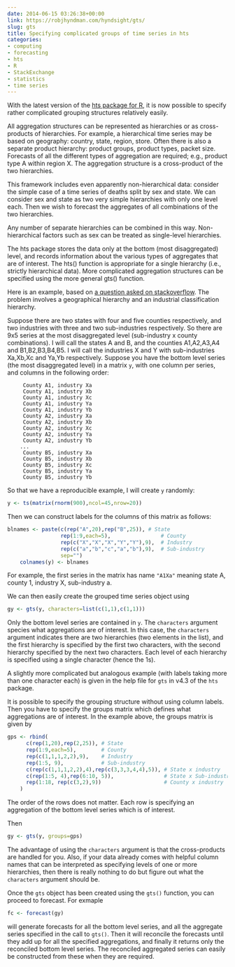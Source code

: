 ```yaml
---
date: 2014-06-15 03:26:38+00:00
link: https://robjhyndman.com/hyndsight/gts/
slug: gts
title: Specifying complicated groups of time series in hts
categories:
- computing
- forecasting
- hts
- R
- StackExchange
- statistics
- time series
---
```


With the latest version of the [hts package for R](http://github.com/robjhyndman/hts), it is now possible to specify rather complicated grouping structures relatively easily.

All aggregation structures can be represented as hierarchies or as cross-products of hierarchies. For example, a hierarchical time series may be based on geography: country, state, region, store. Often there is also a separate product hierarchy: product groups, product types, packet size. Forecasts of all the different types of aggregation are required; e.g., product type A within region X. The aggregation structure is a cross-product of the two hierarchies.

This framework includes even apparently non-hierarchical data: consider the simple case of a time series of deaths split by sex and state. We can consider sex and state as two very simple hierarchies with only one level each. Then we wish to forecast the aggregates of all combinations of the two hierarchies.

Any number of separate hierarchies can be combined in this way. Non-hierarchical factors such as sex can be treated as single-level hierarchies.<!-- more -->

The hts package stores the data only at the bottom (most disaggregated) level, and records information about the various types of aggregates that are of interest. The hts() function is appropriate for a single hierarchy (i.e., strictly hierarchical data). More complicated aggregation structures can be specified using the more general gts() function.

Here is an example, based on [a question asked on stackoverflow](http://stackoverflow.com/q/24191537). The problem involves a geographical hierarchy and an industrial classification hierarchy.

Suppose there are two states with four and five counties respectively, and two industries with three and two sub-industries respectively. So there are 9x5 series at the most disaggregated level (sub-industry x county combinations). I will call the states A and B, and the counties A1,A2,A3,A4 and B1,B2,B3,B4,B5. I will call the industries X and Y with sub-industries Xa,Xb,Xc and Ya,Yb respectively. Suppose you have the bottom level series (the most disaggregated level) in a matrix `y`, with one column per series, and columns in the following order:

```
     County A1, industry Xa
     County A1, industry Xb
     County A1, industry Xc
     County A1, industry Ya
     County A1, industry Yb
     County A2, industry Xa
     County A2, industry Xb
     County A2, industry Xc
     County A2, industry Ya
     County A2, industry Yb
    ...
     County B5, industry Xa
     County B5, industry Xb
     County B5, industry Xc
     County B5, industry Ya
     County B5, industry Yb
```


So that we have a reproducible example, I will create `y` randomly:

```r
y <- ts(matrix(rnorm(900),ncol=45,nrow=20))
```

Then we can construct labels for the columns of this matrix as follows:

```r
blnames <- paste(c(rep("A",20),rep("B",25)), # State
                 rep(1:9,each=5),                # County
                 rep(c("X","X","X","Y","Y"),9),  # Industry
                 rep(c("a","b","c","a","b"),9),  # Sub-industry
                 sep="")
    colnames(y) <- blnames
```


For example, the first series in the matrix has name `"A1Xa"` meaning state A, county 1, industry X, sub-industry a.

We can then easily create the grouped time series object using

```r
gy <- gts(y, characters=list(c(1,1),c(1,1)))
```

Only the bottom level series are contained in `y`. The `characters` argument species what aggregations are of interest. In this case, the `characters` argument indicates there are two hierarchies (two elements in the list), and the first hierarchy is specified by the first two characters, with the second hierarchy specified by the next two characters. Each level of each hierarchy is specified using a single character (hence the 1s).

A slightly more complicated but analogous example (with labels taking more than one character each) is given in the help file for `gts` in v4.3 of the `hts` package.

It is possible to specify the grouping structure without using column labels. Then you have to specify the groups matrix which defines what aggregations are of interest. In the example above, the groups matrix is given by


```r
gps <- rbind(
      c(rep(1,20),rep(2,25)), # State
      rep(1:9,each=5),        # County
      rep(c(1,1,1,2,2),9),    # Industry
      rep(1:5, 9),            # Sub-industry
      c(rep(c(1,1,1,2,2),4),rep(c(3,3,3,4,4),5)), # State x industry
      c(rep(1:5, 4),rep(6:10, 5)),                # State x Sub-industry
      rep(1:18, rep(c(3,2),9))                    # County x industry
    )
```

The order of the rows does not matter. Each row is specifying an aggregation of the bottom level series which is of interest.

Then

```r
gy <- gts(y, groups=gps)
```


The advantage of using the `characters` argument is that the cross-products are handled for you. Also, if your data already comes with helpful column names that can be interpreted as specifying levels of one or more hierarchies, then there is really nothing to do but figure out what the `characters` argument should be.

Once the `gts` object has been created using the `gts()` function, you can proceed to forecast. For exmaple


```r
fc <- forecast(gy)
```


will generate forecasts for all the bottom level series, and all the aggregate series specified in the call to `gts()`. Then it will reconcile the forecasts until they add up for all the specified aggregations, and finally it returns only the reconciled bottom level series. The reconciled aggregated series can easily be constructed from these when they are required.
